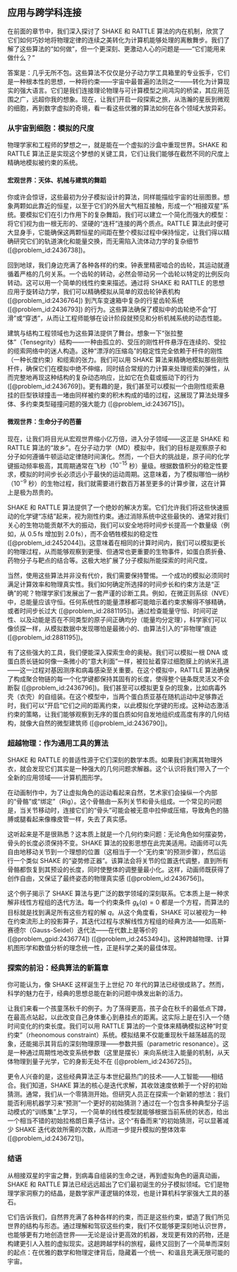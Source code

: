 ## 应用与跨学科连接

在前面的章节中，我们深入探讨了 SHAKE 和 RATTLE 算法的内在机制，欣赏了它们如何巧妙地将物理定律的连续之美转化为计算机能够处理的离散舞步。我们了解了这些算法的“如何做”，但一个更深刻、更激动人心的问题是——“它们能用来做什么？”

答案是：几乎无所不包。这些算法不仅仅是分子动力学工具箱里的专业扳手，它们是一种根本性的思想，一种将约束——宇宙中最普遍的法则之一——转化为计算现实的强大语言。它们是我们连接理论物理与可计算模型之间鸿沟的桥梁，其应用范围之广，远超你我的想象。现在，让我们开启一段探索之旅，从浩瀚的星辰到微观的细胞，再到数字虚拟的奇境，看一看这些优雅的算法如何在各个领域大放异彩。

### 从宇宙到细胞：模拟的尺度

物理学家和工程师的梦想之一，就是能在一个虚拟的沙盒中重现世界。SHAKE 和 RATTLE 算法正是实现这个梦想的关键工具，它们让我们能够在截然不同的尺度上精确地模拟被约束的系统。

#### 宏观世界：天体、机械与建筑的舞蹈

你或许会惊讶，这些最初为分子模拟设计的算法，同样能描绘宇宙的壮丽图景。想象两颗如此靠近的恒星，以至于它们的外层大气相互接触，形成一个“相接双星”系统。要模拟它们在引力作用下的复杂舞蹈，我们可以建立一个简化而强大的模型：将它们视为由一根无形的、坚硬的“连杆”连接的两个质点。RATTLE 算法此时便可大显身手，它能确保这两颗恒星的间距在整个模拟过程中保持恒定，让我们得以精确研究它们的轨道演化和能量交换，而无需陷入流体动力学的复杂细节 ([@problem_id:2436738])。

回到地球，我们身边充满了各种各样的约束。钟表里精密啮合的齿轮，其运动就遵循着严格的几何关系。一个齿轮的转动，必然会带动另一个齿轮以特定的比例反向转动。这可以用一个简单的线性约束来描述。通过将 SHAKE 和 RATTLE 的思想应用于旋转动力学，我们可以精确模拟从简单的双齿轮钟表机构 ([@problem_id:2436764]) 到汽车变速箱中复杂的行星齿轮系统 ([@problem_id:2436793]) 的行为。这些算法确保了模拟中的齿轮绝不会“打滑”或“穿透”，从而让工程师能够在设计阶段就预见和分析机械系统的动态性能。

建筑与结构工程领域也为这些算法提供了舞台。想象一下“张拉整体”（Tensegrity）结构——一种由孤立的、受压的刚性杆件悬浮在连续的、受拉的缆索网络中的迷人构造。这种“漂浮的压缩岛”的稳定性完全依赖于杆件的刚性（一种长度约束）和缆索的张力。我们可以用 SHAKE 算法来精确地模拟那些刚性杆件，确保它们在模拟中绝不伸缩，同时结合常规的力计算来处理缆索的弹性，从而完整地再现这种结构的复杂动态响应，比如它在负载或振动下的行为 ([@problem_id:2436769])。更有趣的是，我们甚至可以模拟一个由刚性缆索悬挂的巨型铁球撞击一堵由同样被约束的积木构成的墙的过程，这展现了算法处理多体、多约束类型碰撞问题的强大能力 ([@problem_id:2436715])。

#### 微观世界：生命分子的芭蕾

现在，让我们将目光从宏观世界缩小亿万倍，进入分子领域——这正是 SHAKE 和 RATTLE 算法的“故乡”。在分子动力学（MD）模拟中，我们的目标是观察原子和分子如何遵循牛顿运动定律随时间演化。然而，一个巨大的挑战是，原子间的化学键振动频率极高，其周期通常在飞秒（$10^{-15}$ 秒）量级。根据数值积分的稳定性要求，模拟的时间步长必须远小于最快的运动周期。这意味着，为了模拟哪怕一纳秒（$10^{-9}$ 秒）的生物过程，我们就需要进行数百万甚至更多的计算步骤，这在计算上是极为昂贵的。

SHAKE 和 RATTLE 算法提供了一个绝妙的解决方案。它们允许我们将这些快速振动的化学键“冻结”起来，视为刚性约束。通过消除系统中这些最快的、通常对我们关心的生物功能贡献不大的振动，我们可以安全地将时间步长提高一个数量级（例如，从 $0.5\,\mathrm{fs}$ 增加到 $2.0\,\mathrm{fs}$），而不会牺牲模拟的稳定性 ([@problem_id:2452044])。这意味着在相同的计算时间内，我们可以模拟更长的物理过程，从而能够观察到更慢、但通常也更重要的生物事件，如蛋白质折叠、药物分子与靶点的结合等。这极大地扩展了分子模拟所能探索的时间尺度。

当然，使用这些算法并非没有代价，我们需要保持警惕。一个成功的模拟必须同时满足计算效率和物理真实性。我们如何确定所选择的时间步长和约束方法是“正确”的呢？物理学家们发展出了一套严谨的诊断工具。例如，在微正则系综（NVE）中，总能量应该守恒。任何系统性的能量漂移都可能暗示着约束求解得不够精确，或者时间步长过大 ([@problem_id:2881195])。通过检查能量守恒、时间可逆性、以及动能是否在不同类型的原子间正确均分（能量均分定理），科学家们可以像侦探一样，从模拟数据中发现哪怕是最微小的、由算法引入的“非物理”痕迹 ([@problem_id:2881195])。

有了这些强大的工具，我们便能深入探索生命的奥秘。我们可以模拟一根 DNA 或蛋白质长链如何像一条微小的“意大利面”一样，被拉扯着穿过细胞膜上的纳米孔道——这一过程对基因测序和病毒感染至关重要。在这个模拟中，RATTLE 算法确保了构成聚合物链的每一个化学键都保持其固有的长度，使得整个链条既灵活又不会断裂 ([@problem_id:2436796])。我们甚至可以模拟更复杂的现象，比如病毒外壳（衣壳）的自组装。在这个模型中，当两个蛋白质亚基在随机运动中足够靠近时，我们可以“开启”它们之间的距离约束，以此模拟化学键的形成。这种动态激活约束的策略，让我们能够观察到无序的蛋白质如何自发地组织成高度有序的几何结构，就像大自然的微型建筑师 ([@problem_id:2436790])。

### 超越物理：作为通用工具的算法

SHAKE 和 RATTLE 的普适性源于它们深刻的数学本质。如果我们剥离其物理外衣，就会发现它们其实是一种强大的几何问题求解器。这个认识将我们带入了一个全新的应用领域——计算机图形学。

在动画制作中，为了让虚拟角色的运动看起来自然，艺术家们会操纵一个内部的“骨骼”或“绑定”（Rig）。这个骨骼由一系列关节和骨头组成。一个常见的问题是，当关节移动时，连接它们的“骨头”可能会被无意中拉伸或压缩，导致角色的胳膊或腿看起来像橡皮管一样，失去了真实感。

这听起来是不是很熟悉？这本质上就是一个几何约束问题：无论角色如何摆姿势，骨头的长度必须保持不变。SHAKE 算法的投影思想在此完美适用。动画师可以先自由地移动关节到一个理想的位置（这相当于一个“无约束”的预测步骤），然后运行一个类似 SHAKE 的“姿势修正器”。该算法会将关节的位置迭代调整，直到所有骨骼都恢复到其预设的长度，同时使整体的调整量最小化。这样，动画师既获得了创作自由，又保证了最终姿态的物理真实感 ([@problem_id:2436756])。

这个例子揭示了 SHAKE 算法与更广泛的数学领域的深刻联系。它本质上是一种求解非线性方程组的迭代方法。每一个约束条件 $g_k(q) = 0$ 都是一个方程，而算法的目标就是找到满足所有这些方程的解 $q$。从这个角度看，SHAKE 可以被视为一种在约束流形上的投影算子，其迭代过程与求解线性方程组的经典方法——如高斯-赛德尔（Gauss-Seidel）迭代法——在代数上是等价的 ([@problem_gpid:2436774]) ([@problem_id:2453494])。这种跨越物理、计算机图形学和数值分析的理念统一性，正是科学之美的最佳体现。

### 探索的前沿：经典算法的新篇章

你可能认为，像 SHAKE 这样诞生于上世纪 70 年代的算法已经很成熟了。然而，科学的魅力在于，经典的思想总能在新的问题中焕发出新的活力。

让我们来看一个孩童荡秋千的例子。为了荡得更高，孩子会在秋千的最低点下蹲，在最高点站起，以此改变自己身体重心到悬挂点的距离。这实际上是在引入一个随时间变化的约束长度。我们可以用 RATTLE 算法的一个变体来精确模拟这种“时变约束”（rheonomous constraint）系统。模拟结果不仅能重现秋千越荡越高的现象，还能揭示其背后的深刻物理原理——参数共振（parametric resonance）。这是一种通过周期性地改变系统参数（这里是摆长）来向系统注入能量的机制，从天体物理到量子光学，它的身影无处不在 ([@problem_id:2436725])。

更令人兴奋的是，这些经典算法正与本世纪最热门的技术——人工智能——相结合。我们知道，SHAKE 算法的核心是迭代求解，其收敛速度依赖于一个好的初始猜测。通常，我们从一个零猜测开始。但研究人员正在探索一个新颖的想法：我们能否利用机器学习来“预测”一个更好的初始猜测？通过在一个包含多种典型分子运动模式的“训练集”上学习，一个简单的线性模型就能够根据当前系统的状态，给出一个相当不错的初始拉格朗日乘子估计。这个“有备而来”的初始猜测，可以显著减少 SHAKE 迭代收敛所需的次数，从而进一步提升模拟的整体效率 ([@problem_id:2436721])。

### 结语

从相接双星的宇宙之舞，到病毒自组装的生命之谜，再到虚拟角色的逼真动画，SHAKE 和 RATTLE 算法已经远远超出了它们最初诞生的分子模拟领域。它们是物理学家洞察力的结晶，是数学家严谨逻辑的体现，也是计算机科学家强大工具的基石。

它们告诉我们，自然界充满了各种各样的约束，而正是这些约束，塑造了我们所见世界的结构与形态。通过理解和驾驭这些约束，我们不仅能够更深刻地认识世界，也能够更有力地创造世界——无论是设计更高效的机器，发现更有效的药物，还是构建更引人入胜的虚拟现实。这趟跨越学科的旅程，最终又回到了一个简单而深刻的起点：在优雅的数学和物理定律背后，隐藏着一个统一、和谐且充满无限可能的宇宙。